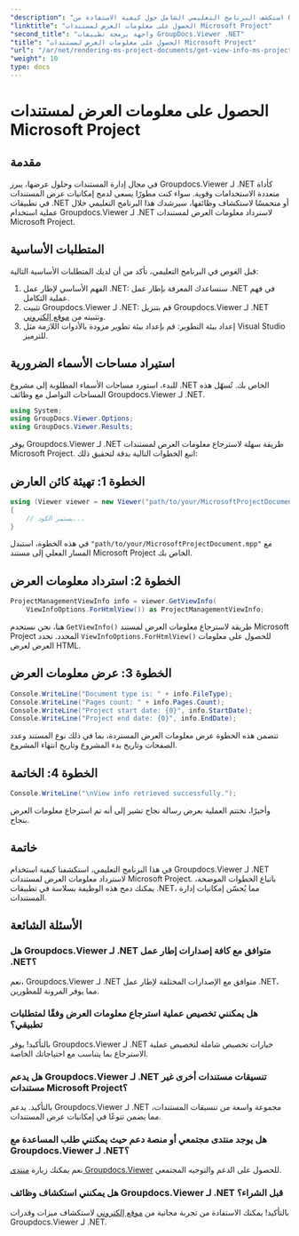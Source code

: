 ```yaml
---
"description": "استكشف البرنامج التعليمي الشامل حول كيفية الاستفادة من Groupdocs.Viewer لـ .NET لاسترداد معلومات العرض لمستندات Microsoft Project بسهولة."
"linktitle": "الحصول على معلومات العرض لمستندات Microsoft Project"
"second_title": "واجهة برمجة تطبيقات GroupDocs.Viewer .NET"
"title": "الحصول على معلومات العرض لمستندات Microsoft Project"
"url": "/ar/net/rendering-ms-project-documents/get-view-info-ms-project/"
"weight": 10
type: docs
---
```

# الحصول على معلومات العرض لمستندات Microsoft Project

## مقدمة
في مجال إدارة المستندات وحلول عرضها، يبرز Groupdocs.Viewer لـ .NET كأداة متعددة الاستخدامات وقوية. سواء كنت مطورًا يسعى لدمج إمكانيات عرض المستندات في تطبيقات .NET أو متحمسًا لاستكشاف وظائفها، سيرشدك هذا البرنامج التعليمي خلال عملية استخدام Groupdocs.Viewer لـ .NET لاسترداد معلومات العرض لمستندات Microsoft Project.
## المتطلبات الأساسية
قبل الغوص في البرنامج التعليمي، تأكد من أن لديك المتطلبات الأساسية التالية:
1. الفهم الأساسي لإطار عمل .NET: ستساعدك المعرفة بإطار عمل .NET في فهم عملية التكامل.
2. تثبيت Groupdocs.Viewer لـ .NET: قم بتنزيل Groupdocs.Viewer لـ .NET وتثبيته من [موقع إلكتروني](https://releases.groupdocs.com/viewer/net/).
3. إعداد بيئة التطوير: قم بإعداد بيئة تطوير مزودة بالأدوات اللازمة مثل Visual Studio للترميز.

## استيراد مساحات الأسماء الضرورية
للبدء، استورد مساحات الأسماء المطلوبة إلى مشروع .NET الخاص بك. تُسهّل هذه المساحات التواصل مع وظائف Groupdocs.Viewer لـ .NET.

```csharp
using System;
using GroupDocs.Viewer.Options;
using GroupDocs.Viewer.Results;
```

يوفر Groupdocs.Viewer لـ .NET طريقة سهلة لاسترجاع معلومات العرض لمستندات Microsoft Project. اتبع الخطوات التالية بدقة لتحقيق ذلك:
## الخطوة 1: تهيئة كائن العارض
```csharp
using (Viewer viewer = new Viewer("path/to/your/MicrosoftProjectDocument.mpp"))
{
    // يستمر الكود...
}
```
في هذه الخطوة، استبدل `"path/to/your/MicrosoftProjectDocument.mpp"` مع المسار الفعلي إلى مستند Microsoft Project الخاص بك.
## الخطوة 2: استرداد معلومات العرض
```csharp
ProjectManagementViewInfo info = viewer.GetViewInfo(
    ViewInfoOptions.ForHtmlView()) as ProjectManagementViewInfo;
```
هنا، نحن نستخدم `GetViewInfo()` طريقة لاسترجاع معلومات العرض لمستند Microsoft Project المحدد. نحدد `ViewInfoOptions.ForHtmlView()` للحصول على معلومات العرض لعرض HTML.
## الخطوة 3: عرض معلومات العرض
```csharp
Console.WriteLine("Document type is: " + info.FileType);
Console.WriteLine("Pages count: " + info.Pages.Count);
Console.WriteLine("Project start date: {0}", info.StartDate);
Console.WriteLine("Project end date: {0}", info.EndDate);
```
تتضمن هذه الخطوة عرض معلومات العرض المستردة، بما في ذلك نوع المستند وعدد الصفحات وتاريخ بدء المشروع وتاريخ انتهاء المشروع.
## الخطوة 4: الخاتمة
```csharp
Console.WriteLine("\nView info retrieved successfully.");
```
وأخيرًا، نختتم العملية بعرض رسالة نجاح تشير إلى أنه تم استرجاع معلومات العرض بنجاح.

## خاتمة
في هذا البرنامج التعليمي، استكشفنا كيفية استخدام Groupdocs.Viewer لـ .NET لاسترداد معلومات العرض لمستندات Microsoft Project. باتباع الخطوات الموضحة، يمكنك دمج هذه الوظيفة بسلاسة في تطبيقات .NET، مما يُحسّن إمكانيات إدارة المستندات.
## الأسئلة الشائعة

### هل Groupdocs.Viewer لـ .NET متوافق مع كافة إصدارات إطار عمل .NET؟

نعم، Groupdocs.Viewer لـ .NET متوافق مع الإصدارات المختلفة لإطار عمل .NET، مما يوفر المرونة للمطورين.

### هل يمكنني تخصيص عملية استرجاع معلومات العرض وفقًا لمتطلبات تطبيقي؟

بالتأكيد! يوفر Groupdocs.Viewer لـ .NET خيارات تخصيص شاملة لتخصيص عملية الاسترجاع بما يتناسب مع احتياجاتك الخاصة.

### هل يدعم Groupdocs.Viewer لـ .NET تنسيقات مستندات أخرى غير مستندات Microsoft Project؟

بالتأكيد. يدعم Groupdocs.Viewer لـ .NET مجموعة واسعة من تنسيقات المستندات، مما يضمن تنوعًا في إمكانيات عرض المستندات.

### هل يوجد منتدى مجتمعي أو منصة دعم حيث يمكنني طلب المساعدة مع Groupdocs.Viewer لـ .NET؟

نعم يمكنك زيارة [منتدى Groupdocs.Viewer](https://forum.groupdocs.com/c/viewer/9) للحصول على الدعم والتوجيه المجتمعي.

### هل يمكنني استكشاف وظائف Groupdocs.Viewer لـ .NET قبل الشراء؟

بالتأكيد! يمكنك الاستفادة من تجربة مجانية من [موقع إلكتروني](https://releases.groupdocs.com/) لاستكشاف ميزات وقدرات Groupdocs.Viewer لـ .NET.